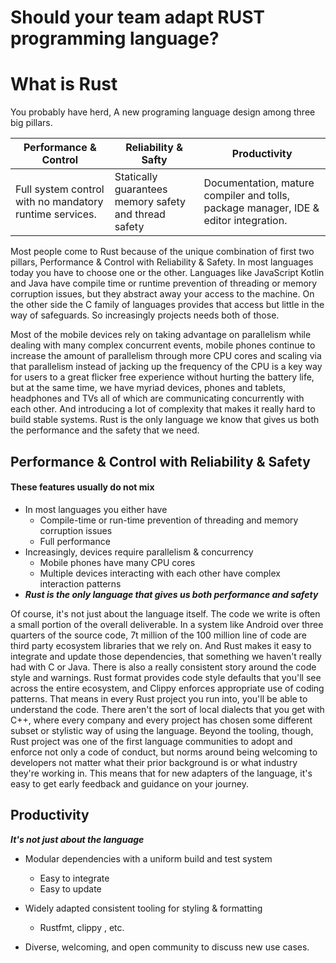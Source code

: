 # Should your team adapt RUST programming language?

# What is Rust

You probably have herd, A new programing language design among three big pillars.

Performance & Control | Reliability & Safty | Productivity
----------------------|---------------------|-------------
Full system control with no mandatory runtime services.| Statically guarantees memory safety and thread safety | Documentation, mature compiler and tolls, package manager, IDE & editor integration.

Most people come to Rust because of the unique combination of first two pillars, Performance & Control with Reliability & Safety. In most languages today you have to choose one or the other. Languages like JavaScript Kotlin and Java have compile time or runtime prevention of threading or memory corruption issues, but they abstract away your access to the machine. On the other side the C family of languages provides that access but little in the way of safeguards. So increasingly projects needs both of those.

Most of the mobile devices rely on taking advantage on parallelism while dealing with  many complex concurrent events, mobile phones continue to increase the amount of parallelism through more CPU cores and scaling via that parallelism instead of jacking up the frequency of the CPU is a key way for users to a great flicker free experience without hurting the battery life, but at the same time, we have myriad devices, phones and tablets, headphones and TVs all of which are communicating concurrently with each other. And introducing a lot of complexity that makes it really hard to build stable systems. Rust is the only language we know that gives us both the performance and the safety that we need.

## Performance & Control with Reliability & Safety
#### These features usually do not mix

* In most languages you either have
  * Compile-time or run-time prevention of threading and memory corruption issues
  * Full performance
* Increasingly, devices require parallelism & concurrency
  * Mobile phones have many CPU cores
  * Multiple devices interacting with each other have complex interaction patterns
* ___Rust is the only language that gives us both performance and safety___

Of course, it's not just about the language itself. The code we write is often a small portion of the overall deliverable. In a system like Android over three quarters of the source code, 7t million of the 100 million line of code are third party ecosystem libraries that we rely on. And Rust makes it easy to integrate and update those dependencies, that something we haven't really had with C or Java. There is also a really consistent story around the code style and warnings. Rust format provides code style defaults that you'll see across the entire ecosystem, and Clippy enforces appropriate use of coding patterns. That means in every Rust project you run into, you'll be able to understand the code. There aren't the sort of local dialects that you get with C++, where every company and every project has chosen some different subset or stylistic way of using the language. Beyond the tooling, though, Rust project was one of the first language communities to adopt and enforce not only a code of conduct, but norms around being welcoming to developers not matter what their prior background is or what industry they're working in. This means that for new adapters of the language, it's easy to get early feedback and guidance on your journey.

## Productivity
___It's not just about the language___

* Modular dependencies with a uniform build and test system
  * Easy to integrate
  * Easy to update

* Widely adapted consistent tooling for styling & formatting
  * Rustfmt, clippy , etc.

* Diverse, welcoming, and open community to discuss new use cases. 


